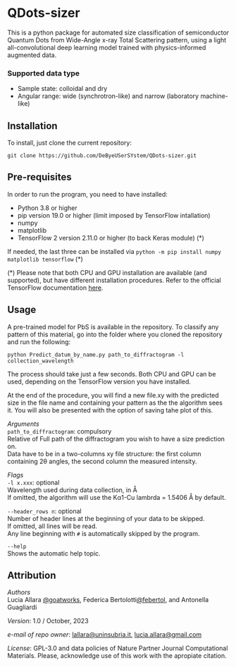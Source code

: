 # QDots-sizer

This is a python package for automated size classification of semiconductor Quantum Dots
from Wide-Angle x-ray Total Scattering pattern, using a light all-convolutional deep
learning model trained with physics-informed augmented data.


### Supported data type
 * Sample state: colloidal and dry
 * Angular range: wide (synchrotron-like) and narrow (laboratory machine-like)


## Installation
To install, just clone the current repository:
```
git clone https://github.com/DeByeUSerSYstem/QDots-sizer.git
```


## Pre-requisites
In order to run the program, you need to have installed:

 * Python 3.8 or higher
 * pip version 19.0 or higher (limit imposed by TensorFlow intallation)
 * numpy
 * matplotlib
 * TensorFlow 2 version 2.11.0 or higher (to back Keras module) (\*)

If needed, the last three can be installed via `python -m pip install numpy matplotlib tensorflow`  (\*)

(\*) Please note that both CPU and GPU installation are available (and supported), but
have different installation procedures. Refer to the official TensorFlow documentation
<a href="https://www.tensorflow.org/install">here</a>.


## Usage
A pre-trained model for PbS is available in the repository. To classify any pattern
of this material, go into the folder where you cloned the repository and run the following:
```
python Predict_datum_by_name.py path_to_diffractogram -l collection_wavelength
```
The process should take just a few seconds. Both CPU and GPU can be used, depending
on the TensorFlow version you have installed.

At the end of the procedure, you will find a new file.xy with the predicted size in the file name and
containing your pattern as the the algorithm sees it. You will also be presented with the option 
of saving tahe plot of this.

_Arguments_<br/>
`path_to_diffractogram`: compulsory<br/>
Relative of Full path of the diffractogram you wish to have a size prediction on.<br/>
Data have to be in a two-columns xy file structure: the first column containing 2θ angles,
the second column the measured intensity.

_Flags_<br/>
`-l x.xxx`: optional<br/>
Wavelength used during data collection, in Å<br/> 
If omitted, the algorithm will use the Kα1-Cu lambrda = 1.5406 Å by default.

`--header_rows n`: optional<br/>
Number of header lines at the beginning of your data to be skipped.<br/> 
If omitted, all lines will be read.<br/>
Any line beginning with `#` is automatically skipped by the program.

`--help`<br/>
Shows the automatic help topic.


## Attribution
*Authors*<br/>
Lucia Allara <a href="https://github.com/goatworks">@goatworks</a>,
Federica Bertolotti<a href="https://github.com/febertol">@febertol</a>,
and Antonella Guagliardi

*Version*: 1.0 / October, 2023

*e-mail of repo owner*: lallara@uninsubria.it, lucia.allara@gmail.com

*License*: GPL-3.0 and data policies of Nature Partner Journal Computational Materials. Please, acknowledge use of this work with the apropiate citation.
